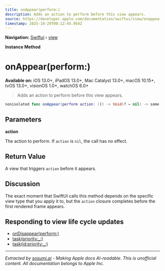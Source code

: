 ```yaml
---
title: onAppear(perform:)
description: Adds an action to perform before this view appears.
source: https://developer.apple.com/documentation/swiftui/view/onappear(perform:)
timestamp: 2025-10-29T00:12:45.954Z
---
```


**Navigation:** [Swiftui](/documentation/swiftui) › [view](/documentation/swiftui/view)

**Instance Method**

# onAppear(perform:)

**Available on:** iOS 13.0+, iPadOS 13.0+, Mac Catalyst 13.0+, macOS 10.15+, tvOS 13.0+, visionOS 1.0+, watchOS 6.0+

> Adds an action to perform before this view appears.

```swift
nonisolated func onAppear(perform action: (() -> Void)? = nil) -> some View
```

## Parameters

**action**

The action to perform. If `action` is `nil`, the call has no effect.



## Return Value

A view that triggers `action` before it appears.

## Discussion

The exact moment that SwiftUI calls this method depends on the specific view type that you apply it to, but the `action` closure completes before the first rendered frame appears.

## Responding to view life cycle updates

- [onDisappear(perform:)](/documentation/swiftui/view/ondisappear(perform:))
- [task(priority:_:)](/documentation/swiftui/view/task(priority:_:))
- [task(id:priority:_:)](/documentation/swiftui/view/task(id:priority:_:))

---

*Extracted by [sosumi.ai](https://sosumi.ai) - Making Apple docs AI-readable.*
*This is unofficial content. All documentation belongs to Apple Inc.*
